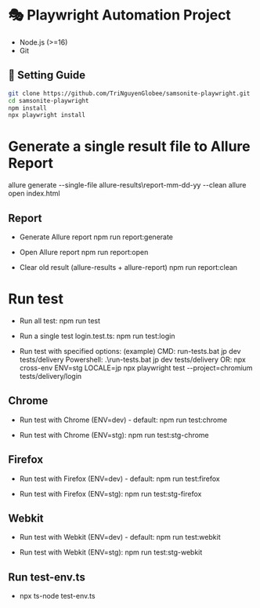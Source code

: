 # 🎭 Playwright Automation Project
- Node.js (>=16)
- Git

## 🚀 Setting Guide
```bash
git clone https://github.com/TriNguyenGlobee/samsonite-playwright.git
cd samsonite-playwright
npm install
npx playwright install
```

# Generate a single result file to Allure Report
allure generate --single-file allure-results\report-mm-dd-yy --clean 
allure open index.html

## Report
- Generate Allure report
npm run report:generate

- Open Allure report
npm run report:open

- Clear old result (allure-results + allure-report)
npm run report:clean

# Run test
- Run all test:
npm run test

- Run a single test login.test.ts:
npm run test:login

- Run test with specified options: (example)
CMD: run-tests.bat jp dev tests/delivery
Powershell: .\run-tests.bat jp dev tests/delivery
OR:
npx cross-env ENV=stg LOCALE=jp npx playwright test --project=chromium tests/delivery/login

## Chrome 
- Run test with Chrome (ENV=dev) - default:
npm run test:chrome

- Run test with Chrome (ENV=stg):
npm run test:stg-chrome

## Firefox
- Run test with Firefox (ENV=dev) - default:
npm run test:firefox

- Run test with Firefox (ENV=stg):
npm run test:stg-firefox

## Webkit
- Run test with Webkit (ENV=dev) - default:
npm run test:webkit

- Run test with Webkit (ENV=stg):
npm run test:stg-webkit

## Run test-env.ts
- npx ts-node test-env.ts